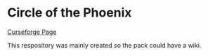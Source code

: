 # Circle of the Phoenix
[Curseforge Page](https://www.curseforge.com/minecraft/modpacks/circle-of-the-phoenix)

This respository was mainly created so the pack could have a wiki.
